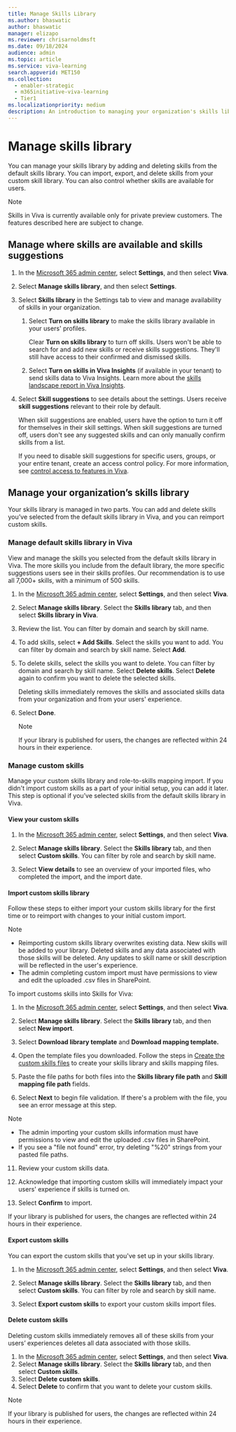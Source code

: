 ```yaml
---
title: Manage Skills Library
ms.author: bhaswatic
author: bhaswatic
manager: elizapo
ms.reviewer: chrisarnoldmsft
ms.date: 09/18/2024
audience: admin
ms.topic: article
ms.service: viva-learning
search.appverid: MET150
ms.collection:
  - enabler-strategic
  - m365initiative-viva-learning
  - Tier1
ms.localizationpriority: medium
description: An introduction to managing your organization's skills library. 
---
```


# Manage skills library

You can manage your skills library by adding and deleting skills from the default skills library. You can import, export, and delete skills from your custom skill library. You can also control whether skills are available for users.

> [!NOTE]
> Skills in Viva is currently available only for private preview customers. The features described here are subject to change.

## Manage where skills are available and skills suggestions

1. In the [Microsoft 365 admin center](https://admin.microsoft.com/adminportal/home#/featureexplorer), select **Settings**, and then select **Viva**.  
2. Select **Manage skills library**, and then select **Settings**. 
3. Select **Skills library** in the Settings tab to view and manage availability of skills in your organization.  

   1. Select **Turn on skills library** to make the skills library available in your users' profiles.
   
      Clear **Turn on skills library** to turn off skills. Users won't be able to search for and add new skills or receive skills suggestions. They'll still have access to their confirmed and dismissed skills.

   3. Select **Turn on skills in Viva Insights** (if available in your tenant) to send skills data to Viva Insights. Learn more about the [skills landscape report in Viva Insights](/viva/insights/advanced/introduction-to-advanced-insights).

5. Select **Skill suggestions** to see details about the settings. Users receive **skill suggestions** relevant to their role by default.  

    When skill suggestions are enabled, users have the option to turn it off for themselves in their skill settings. When skill suggestions are turned off, users don't see any suggested skills and can only manually confirm skills from a list. 

    If you need to disable skill suggestions for specific users, groups, or your entire tenant, create an access control policy. For more information, see [control access to features in Viva](../feature-access-management.md).

## Manage your organization’s skills library 

Your skills library is managed in two parts. You can add and delete skills you’ve selected from the default skills library in Viva, and you can reimport custom skills.  

### Manage default skills library in Viva  

View and manage the skills you selected from the default skills library in Viva. The more skills you include from the default library, the more specific suggestions users see in their skills profiles. Our recommendation is to use all 7,000+ skills, with a minimum of 500 skills.


1. In the [Microsoft 365 admin center](https://admin.microsoft.com/adminportal/home#/featureexplorer), select **Settings**, and then select **Viva**.  
2. Select **Manage skills library**. Select the **Skills library** tab, and then select **Skills library in Viva**. 
3. Review the list. You can filter by domain and search by skill name.
4. To add skills, select **+ Add Skills**. Select the skills you want to add. You can filter by domain and search by skill name. Select **Add**.  
5. To delete skills, select the skills you want to delete. You can filter by domain and search by skill name. Select **Delete skills**. Select **Delete** again to confirm you want to delete the selected skills. 

   Deleting skills immediately removes the skills and associated skills data from your organization and from your users' experience.

6. Select **Done**.

   > [!NOTE]
   > If your library is published for users, the changes are reflected within 24 hours in their experience.  

### Manage custom skills 

Manage your custom skills library and role-to-skills mapping import. If you didn't import custom skills as a part of your initial setup, you can add it later. This step is optional if you’ve selected skills from the default skills library in Viva.  

#### View your custom skills

1. In the [Microsoft 365 admin center](https://admin.microsoft.com/adminportal/home#/featureexplorer), select **Settings**, and then select **Viva**.  
2. Select **Manage skills library**. Select the **Skills library** tab, and then select **Custom skills**. You can filter by role and search by skill name.  

5. Select **View details** to see an overview of your imported files, who completed the import, and the import date.  

#### Import custom skills library  

Follow these steps to either import your custom skills library for the first time or to reimport with changes to your initial custom import.

> [!NOTE]
> - Reimporting custom skills library overwrites existing data. New skills will be added to your library. Deleted skills and any data associated with those skills will be deleted. Any updates to skill name or skill description will be reflected in the user's experience.
> - The admin completing custom import must have permissions to view and edit the uploaded .csv files in SharePoint. 

To import customs skills into Skills for Viva:

1. In the [Microsoft 365 admin center](https://admin.microsoft.com/adminportal/home#/featureexplorer), select **Settings**, and then select **Viva**.  
2. Select **Manage skills library**. Select the **Skills library** tab, and then select **New import**.  

3. Select **Download library template** and **Download mapping template.** 
4. Open the template files you downloaded. Follow the steps in [Create the custom skills files](/viva/skills/skills-get-started#create-the-custom-skills-files) to create your skills library and skills mapping files.
9. Paste the file paths for both files into the **Skills library file path** and **Skill mapping file path** fields. 
10. Select **Next** to begin file validation. If there's a problem with the file, you see an error message at this step.  

   > [!NOTE]
   > - The admin importing your custom skills information must have permissions to view and edit the uploaded .csv files in SharePoint.
   > - If you see a "file not found" error, try deleting "%20" strings from your pasted file paths. 

11. Review your custom skills data.  

12. Acknowledge that importing custom skills will immediately impact your users' experience if skills is turned on.  

13. Select **Confirm** to import.  

If your library is published for users, the changes are reflected within 24 hours in their experience. 


#### Export custom skills
You can export the custom skills that you've set up in your skills library.

1. In the [Microsoft 365 admin center](https://admin.microsoft.com/adminportal/home#/featureexplorer), select **Settings**, and then select **Viva**.  
2. Select **Manage skills library**. Select the **Skills library** tab, and then select **Custom skills**. You can filter by role and search by skill name.  

5. Select **Export custom skills** to export your custom skills import files.  


#### Delete custom skills 
Deleting custom skills immediately removes all of these skills from your users’ experiences deletes all data associated with those skills.

1. In the [Microsoft 365 admin center](https://admin.microsoft.com/adminportal/home#/featureexplorer), select **Settings**, and then select **Viva**.  
2. Select **Manage skills library**. Select the **Skills library** tab, and then select **Custom skills**.  
1. Select **Delete custom skills**.  
1. Select **Delete** to confirm that you want to delete your custom skills. 

> [!NOTE]
> If your library is published for users, the changes are reflected within 24 hours in their experience.
